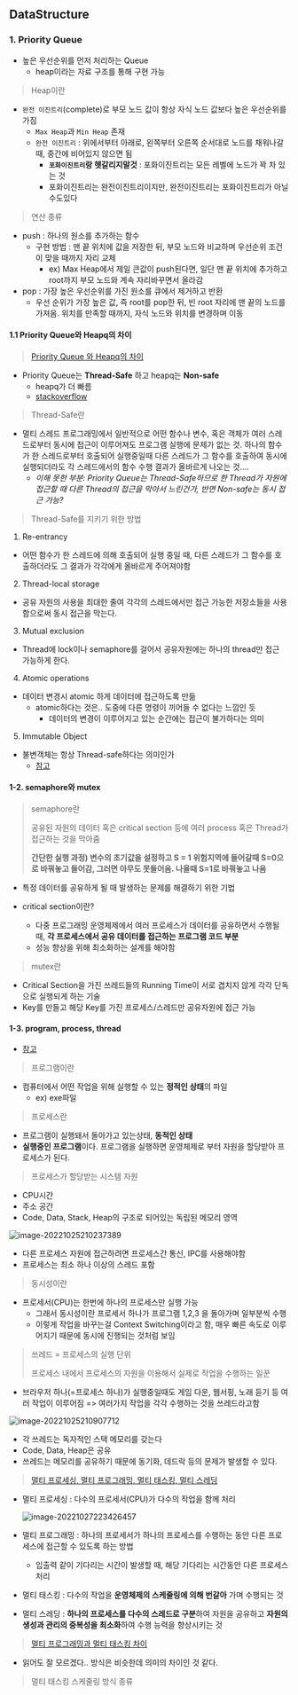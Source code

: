 ## DataStructure

### 1. Priority Queue

- 높은 우선순위를 먼저 처리하는 Queue
  - heap이라는 자료 구조를 통해 구현 가능

> Heap이란

- `완전 이진트리`(complete)로 부모 노드 값이 항상 자식 노드 값보다 높은 우선순위를 가짐
  - `Max Heap`과 `Min Heap` 존재
  - `완전 이진트리` : 위에서부터 아래로, 왼쪽부터 오른쪽 순서대로 노드를 채워나갈 때, 중간에 비어있지 않으면 됨
    - **`포화이진트리`랑 헷갈리지말것** : 포화이진트리는 모든 레벨에 노드가 꽉 차 있는 것
    - 포화이진트리는 완전이진트리이지만, 완전이진트리는 포화이진트리가 아닐수도있다

> 연산 종류

- push : 하나의 원소를 추가하는 함수
  - 구현 방법 : 맨 끝 위치에 값을 저장한 뒤, 부모 노드와 비교하며 우선순위 조건이 맞을 때까지 자리 교체
    - ex) Max Heap에서 제일 큰값이 push된다면, 일단 맨 끝 위치에 추가하고 root까지 부모 노드와 계속 자리바꾸면서 올라감
- pop : 가장 높은 우선순위를 가진 원소를 큐에서 제거하고 반환
  - 우선 순위가 가장 높은 값, 즉 root를 pop한 뒤, 빈 root 자리에 맨 끝의 노드를 가져옴. 위치를 만족할 때까지, 자식 노드와 위치를 변경하며 이동

#### 1.1 Priority Queue와 Heapq의 차이

> [Priority Queue 와 Heapq의 차이](https://slowsure.tistory.com/130)

- Priority Queue는 **Thread-Safe** 하고 heapq는 **Non-safe**
  - heapq가 더 빠름
  - [stackoverflow](https://stackoverflow.com/questions/36991716/whats-the-difference-between-heapq-and-priorityqueue-in-python)

> Thread-Safe란

- 멀티 스레드 프로그래밍에서 일반적으로 어떤 함수나 변수, 혹은 객체가 여러 스레드로부터 동시에 접근이 이루어져도 프로그램 실행에 문제가 없는 것. 하나의 함수가 한 스레드로부터 호출되어 실행중일때 다른 스레드가 그 함수를 호출하여 동시에 실행되더라도 각 스레드에서의 함수 수행 결과가 올바르게 나오는 것....
  - *이해 못한 부분: Priority Queue는 Thread-Safe하므로 한 Thread가 자원에 접근할 때 다른 Thread의 접근을 막아서 느린건가, 반면 Non-safe는 동시 접근 가능?*

> Thread-Safe를 지키기 위한 방법

1. Re-entrancy

- 어떤 함수가 한 스레드에 의해 호출되어 실행 중일 때, 다른 스레드가 그 함수를 호출하더라도 그 결과가 각각에게 올바르게 주어져야함

2. Thread-local storage

- 공유 자원의 사용을 최대한 줄여 각각의 스레드에서만 접근 가능한 저장소들을 사용함으로써 동시 접근을 막는다.

3. Mutual exclusion

- Thread에 lock이나 semaphore를 걸어서 공유자원에는 하나의 thread만 접근 가능하게 한다.

4. Atomic operations

- 데이터 변경시 atomic 하게 데이터에 접근하도록 만듦
  - atomic하다는 것은.. 도중에 다른 명령이 끼어들 수 없다는 느낌인 듯
    - 데이터의 변경이 이루어지고 있는 순간에는 접근이 불가하다는 의미

5. Immutable Object

- 불변객체는 항상 Thread-safe하다는 의미인가
  - [참고](https://devonce.tistory.com/26)

#### 1-2. semaphore와 mutex

> semaphore란
>
> 공유된 자원의 데이터 혹은 critical section 등에 여러 process 혹은 Thread가 접근하는 것을 막아줌
>
> **간단한 실행 과정) 변수의 초기값을 설정하고 S = 1 위험지역에 들어갈때 S=0으로 바꿔놓고 들어감, 그러면 아무도 못들어옴. 나올때 S=1로 바꿔놓고 나옴**

- 특정 데이터를 공유하게 될 때 발생하는 문제를 해결하기 위한 기법

- critical section이란?
  - 다중 프로그래밍 운영체제에서 여러 프로세스가 데이터를 공유하면서 수행될 때, **각 프로세스에서 공유 데이터를 접근하는 프로그램 코드 부분**
  - 성능 향상을 위해 최소화하는 설계를 해야함

> mutex란

- Critical Section을 가진 쓰레드들의 Running Time이 서로 겹치지 않게 각각 단독으로 실행되게 하는 기술
- Key를 만들고 해당 Key를 가진 프로세스/스레드만 공유자원에 접근 가능

#### 1-3. program, process, thread

- [참고](https://velog.io/@gparkkii/ProgramProcessThread)

> 프로그램이란 

- 컴퓨터에서 어떤 작업을 위해 실행할 수 있는 **정적인 상태**의 파일
  - ex) exe파일

> 프로세스란

- 프로그램이 실행돼서 돌아가고 있는상태, **동적인 상태**
- **실행중인 프로그램**이다. 프로그램을 실행하면 운영체제로 부터 자원을 할당받아 프로세스가 된다.

> 프로세스가 할당받는 시스템 자원

- CPU시간
- 주소 공간
- Code, Data, Stack, Heap의 구조로 되어있는 독립된 메모리 영역

![image-20221025210237389](DataStructure.assets/image-20221025210237389.png)

- 다른 프로세스 자원에 접근하려면 프로세스간 통신, IPC를 사용해야함
- 프로세스는 최소 하나 이상의 스레드 포함

> 동시성이란

- 프로세서(CPU)는 한번에 하나의 프로세스만 실행 가능
  - 그래서 동시성이란 프로세서 하나가 프로그램 1,2,3 을 돌아가며 일부분씩 수행
  - 이렇게 작업을 바꾸는걸 Context Switching이라고 함, 매우 빠른 속도로 이루어지기 때문에 동시에 진행되는 것처럼 보임

> 쓰레드 = 프로세스의 실행 단위
>
> 프로세스 내에서 프로세스의 자원을 이용해서 실제로 작업을 수행하는 일꾼

- 브라우저 하나(=프로세스 하나)가 실행중일때도 게임 다운, 웹서핑, 노래 듣기 등 여러 작업이 이루어짐 => 여러가지 작업을 각각 수행하는 것을 쓰레드라고함

![image-20221025210907712](DataStructure.assets/image-20221025210907712.png)

- 각 쓰레드는 독자적인 스택 메모리를 갖는다
- Code, Data, Heap은 공유
- 쓰레드는 메모리를 공유하기 때문에 동기화, 데드락 등의 문제가 발생할 수 있다.





> [멀티 프로세싱, 멀티 프로그래밍, 멀티 태스킹, 멀티 스레딩](https://sorjfkrh5078.tistory.com/56)

- 멀티 프로세싱 : 다수의 프로세서(CPU)가 다수의 작업을 함께 처리

  ![image-20221027223426457](DataStructure.assets/image-20221027223426457.png)

- 멀티 프로그래밍 : 하나의 프로세서가 하나의 프로세스를 수행하는 동안 다른 프로세스에 접근할 수 있도록 하는 방법

  - 입출력 같이 기다리는 시간이 발생할 때, 해당 기다리는 시간동안 다른 프로세스 처리

- 멀티 태스킹 : 다수의 작업을 **운영체제의 스케줄링에 의해 번갈아** 가며 수행되는 것

- 멀티 스레딩 : **하나의 프로세스를 다수의 스레드로 구분**하여 자원을 공유하고 **자원의 생성과 관리의 중복성을 최소화**하여 수행 능력을 향상시키는 것

  

> [멀티 프로그래밍과 멀티 태스킹 차이](https://luv-n-interest.tistory.com/430)

- 읽어도 잘 모르겠다.. 방식은 비슷한데 의미의 차이인 것 같다.

> 멀티 태스킹 스케줄링 방식 종류